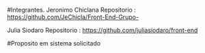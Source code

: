 #Integrantes.
Jeronimo Chiclana
Repositorio : https://github.com/JeChicla/Front-End-Grupo-

Julia Siodaro 
Repositorio : https://github.com/juliasiodaro/front-end

#Proposito em sistema solicitado


